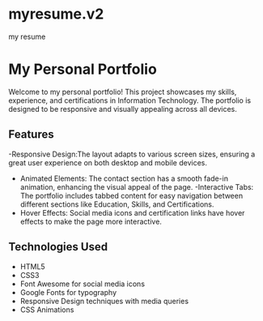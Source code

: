 # myresume.v2
my resume
# My Personal Portfolio

Welcome to my personal portfolio! This project showcases my skills, experience, and certifications in Information Technology. The portfolio is designed to be responsive and visually appealing across all devices.

## Features

-Responsive Design:The layout adapts to various screen sizes, ensuring a great user experience on both desktop and mobile devices.
- Animated Elements: The contact section has a smooth fade-in animation, enhancing the visual appeal of the page.
-Interactive Tabs: The portfolio includes tabbed content for easy navigation between different sections like Education, Skills, and Certifications.
- Hover Effects: Social media icons and certification links have hover effects to make the page more interactive.

## Technologies Used

- HTML5
- CSS3
- Font Awesome for social media icons
- Google Fonts for typography
- Responsive Design techniques with media queries
- CSS Animations